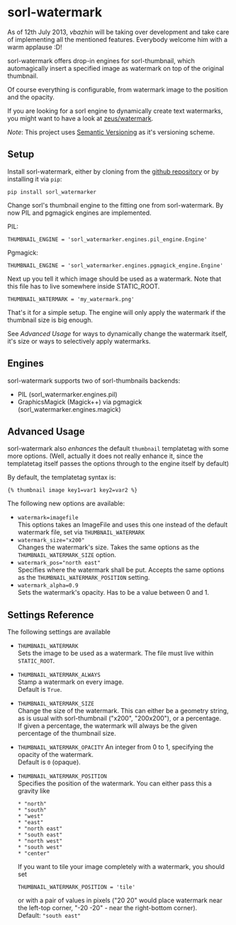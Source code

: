 # sorl-watermark

As of 12th July 2013, *vbazhin* will be taking over development and take care of implementing all the
mentioned features. Everybody welcome him with a warm applause :D!

sorl-watermark offers drop-in engines for sorl-thumbnail, which automagically
insert a specified image as watermark on top of the original thumbnail. 

Of course everything is configurable, from watermark image to the position and
the opacity.

If you are looking for a sorl engine to dynamically create text watermarks,
you might want to have a look at [zeus/watermark](https://bitbucket.org/zeus/watermarker/overview).

_Note_: This project uses [Semantic Versioning](http://semver.org/) as it's
        versioning scheme.

## Setup
Install sorl-watermark, either by cloning from the [github repository]() or
by installing it via `pip`:

    pip install sorl_watermarker

Change sorl's thumbnail engine to the fitting one from sorl-watermark.
By now PIL and pgmagick engines are implemented.

PIL:

    THUMBNAIL_ENGINE = 'sorl_watermarker.engines.pil_engine.Engine'

Pgmagick:

    THUMBNAIL_ENGINE = 'sorl_watermarker.engines.pgmagick_engine.Engine'


Next up you tell it which image should be used as a watermark. Note that this
file has to live somewhere inside STATIC\_ROOT.

    THUMBNAIL_WATERMARK = 'my_watermark.png'

That's it for a simple setup. The engine will only apply the watermark
if the thumbnail size is big enough. 

See _Advanced Usage_ for ways to dynamically change the watermark itself,
it's size or ways to selectively apply watermarks.

## Engines
sorl-watermark supports two of sorl-thumbnails backends:

* PIL (sorl_watermarker.engines.pil)
* GraphicsMagick (Magick++) via pgmagick (sorl_watermarker.engines.magick)

## Advanced Usage
sorl-watermark also _enhances_ the default `thumbnail` templatetag with some
more options. (Well, actually it does not really enhance it, since the templatetag
itself passes the options through to the engine itself by default)

By default, the templatetag syntax is:

    {% thumbnail image key1=var1 key2=var2 %}

The following new options are available:

* `watermark=imagefile`  
  This options takes an ImageFile and uses this one instead of the default
  watermark file, set via `THUMBNAIL_WATERMARK`
* `watermark_size="x200"`  
  Changes the watermark's size. Takes the same options as the
  `THUMBNAIL_WATERMARK_SIZE` option.
* `watermark_pos="north east"`  
  Specifies where the watermark shall be put. Accepts the same options as the
  `THUMBNAIL_WATERMARK_POSITION` setting.
* `watermark_alpha=0.9`  
  Sets the watermark's opacity. Has to be a value between 0 and 1.

## Settings Reference
The following settings are available

* `THUMBNAIL_WATERMARK`  
  Sets the image to be used as a watermark. The file must live within 
  `STATIC_ROOT`.

* `THUMBNAIL_WATERMARK_ALWAYS`  
  Stamp a watermark on every image.  
  Default is `True`.

* `THUMBNAIL_WATERMARK_SIZE`  
  Change the size of the watermark. This can either be a geometry string, as
  is usual with sorl-thumbnail ("x200", "200x200"), or a percentage.  
  If given a percentage, the watermark will always be the given percentage
  of the thumbnail size.

* `THUMBNAIL_WATERMARK_OPACITY`
  An integer from 0 to 1, specifying the opacity of the watermark.  
  Default is `0` (opaque).

* `THUMBNAIL_WATERMARK_POSITION`  
  Specifies the position of the watermark. You can either pass this a gravity
  like
  
      * "north"
      * "south"
      * "west"
      * "east"
      * "north east"
      * "south east"
      * "north west"
      * "south west"
      * "center"

  If you want to tile your image completely with a watermark, you should set
  
      THUMBNAIL_WATERMARK_POSITION = 'tile'


  or with a pair of values in pixels ("20 20" would place watermark near the left-top corner,
  "-20 -20" - near the right-bottom corner).  
  Default: `"south east"`



